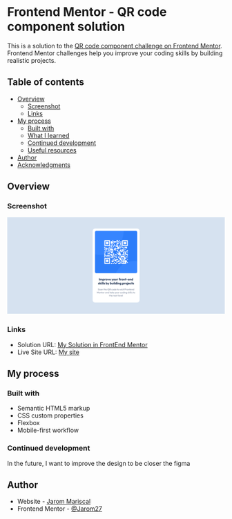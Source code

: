 # Frontend Mentor - QR code component solution

This is a solution to the [QR code component challenge on Frontend Mentor](https://www.frontendmentor.io/challenges/qr-code-component-iux_sIO_H). Frontend Mentor challenges help you improve your coding skills by building realistic projects. 

## Table of contents

- [Overview](#overview)
  - [Screenshot](#screenshot)
  - [Links](#links)
- [My process](#my-process)
  - [Built with](#built-with)
  - [What I learned](#what-i-learned)
  - [Continued development](#continued-development)
  - [Useful resources](#useful-resources)
- [Author](#author)
- [Acknowledgments](#acknowledgments)


## Overview

### Screenshot

![My page in GitHub pages](./screenshot.jpg)

### Links

- Solution URL: [My Solution in FrontEnd Mentor ](https://www.frontendmentor.io/solutions/responsive-landing-with-css-and-flexbox-p8FYJkUO4a)
- Live Site URL: [My site](https://jarom27.github.io/qr-code-component-main/)

## My process

### Built with

- Semantic HTML5 markup
- CSS custom properties
- Flexbox
- Mobile-first workflow

### Continued development

In the future, I want to improve the design to be closer the figma

## Author

- Website - [Jarom Mariscal](https://jarom27.github.io/)
- Frontend Mentor - [@Jarom27](https://www.frontendmentor.io/profile/yourusername)


